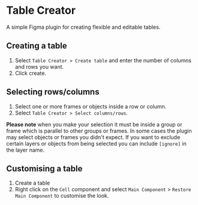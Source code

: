 # Table Creator

A simple Figma plugin for creating flexible and editable tables.

## Creating a table

1. Select `Table Creator > Create table` and enter the number of columns and rows you want.
2. Click create.

## Selecting rows/columns

1. Select one or more frames or objects inside a row or column.
2. Select `Table Creator > Select columns/rows`.

__Please note__ when you make your selection it must be inside a group or frame which is parallel to other groups or frames. In some cases the plugin may select objects or frames you didn't expect. If you want to exclude certain layers or objects from being selected you can include `[ignore]` in the layer name.

## Customising a table

1. Create a table
2. Right click on the `Cell` component and select `Main Component` > `Restore Main Component` to customise the look.


